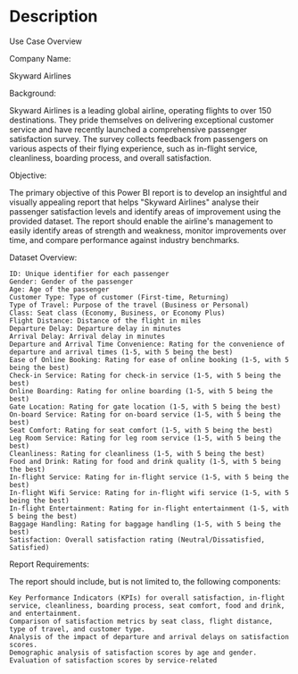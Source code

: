 # Description







Use Case Overview


Company Name:

Skyward Airlines

Background:

Skyward Airlines is a leading global airline, operating flights to over 150 destinations. They pride themselves on delivering exceptional customer service and have recently launched a comprehensive passenger satisfaction survey. The survey collects feedback from passengers on various aspects of their flying experience, such as in-flight service, cleanliness, boarding process, and overall satisfaction.

Objective:

The primary objective of this Power BI report is to develop an insightful and visually appealing report that helps "Skyward Airlines" analyse their passenger satisfaction levels and identify areas of improvement using the provided dataset. The report should enable the airline's management to easily identify areas of strength and weakness, monitor improvements over time, and compare performance against industry benchmarks.


Dataset Overview:

    ID: Unique identifier for each passenger
    Gender: Gender of the passenger
    Age: Age of the passenger
    Customer Type: Type of customer (First-time, Returning)
    Type of Travel: Purpose of the travel (Business or Personal)
    Class: Seat class (Economy, Business, or Economy Plus)
    Flight Distance: Distance of the flight in miles
    Departure Delay: Departure delay in minutes
    Arrival Delay: Arrival delay in minutes
    Departure and Arrival Time Convenience: Rating for the convenience of departure and arrival times (1-5, with 5 being the best)
    Ease of Online Booking: Rating for ease of online booking (1-5, with 5 being the best)
    Check-in Service: Rating for check-in service (1-5, with 5 being the best)
    Online Boarding: Rating for online boarding (1-5, with 5 being the best)
    Gate Location: Rating for gate location (1-5, with 5 being the best)
    On-board Service: Rating for on-board service (1-5, with 5 being the best)
    Seat Comfort: Rating for seat comfort (1-5, with 5 being the best)
    Leg Room Service: Rating for leg room service (1-5, with 5 being the best)
    Cleanliness: Rating for cleanliness (1-5, with 5 being the best)
    Food and Drink: Rating for food and drink quality (1-5, with 5 being the best)
    In-flight Service: Rating for in-flight service (1-5, with 5 being the best)
    In-flight Wifi Service: Rating for in-flight wifi service (1-5, with 5 being the best)
    In-flight Entertainment: Rating for in-flight entertainment (1-5, with 5 being the best)
    Baggage Handling: Rating for baggage handling (1-5, with 5 being the best)
    Satisfaction: Overall satisfaction rating (Neutral/Dissatisfied, Satisfied)


Report Requirements:

The report should include, but is not limited to, the following components:

    Key Performance Indicators (KPIs) for overall satisfaction, in-flight service, cleanliness, boarding process, seat comfort, food and drink, and entertainment.
    Comparison of satisfaction metrics by seat class, flight distance, type of travel, and customer type.
    Analysis of the impact of departure and arrival delays on satisfaction scores.
    Demographic analysis of satisfaction scores by age and gender.
    Evaluation of satisfaction scores by service-related

